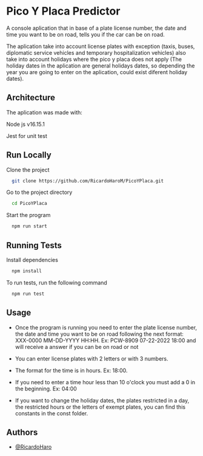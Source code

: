 
# Pico Y Placa Predictor
A console aplication that in base of a plate license number, the date and time you want to be on road, tells you if the car can be on road.

The aplication take into account license plates with exception (taxis, buses, diplomatic service vehicles and temporary hospitalization vehicles) also take into account holidays where the pico y placa does not apply (The holiday dates in the aplication are general holidays dates, so depending the year you are going to enter on the aplication, could exist diferent holiday dates).


## Architecture
The aplication was made with: 

Node js v16.15.1

Jest for unit test


## Run Locally

Clone the project

```bash
  git clone https://github.com/RicardoHaroM/PicoYPlaca.git
```

Go to the project directory

```bash
  cd PicoYPlaca
```

Start the program

```bash
  npm run start
```


## Running Tests

Install dependencies

```bash
  npm install
```

To run tests, run the following command

```bash
  npm run test
```

## Usage
- Once the program is running you need to enter the plate license number, the date and time you want to be on road following the next format: XXX-0000 MM-DD-YYYY HH:HH. Ex: PCW-8909 07-22-2022 18:00 and will receive a answer if you can be on road or not

- You can enter license plates with 2 letters or with 3 numbers.

- The format for the time is in hours. Ex: 18:00.

- If you need to enter a time hour less than 10 o'clock you must add a 0 in the beginning. Ex: 04:00

- If you want to change the holiday dates, the plates restricted in a day, the restricted hours or the letters of exempt plates, you can find this constants in the const folder. 

## Authors

- [@RicardoHaro](https://github.com/RicardoHaroM)

